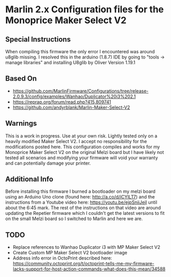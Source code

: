 # Marlin 2.x Configuration files for the Monoprice Maker Select V2

## Special Instructions
When compiling this firmware the only error I encountered was around u8glib missing. I resolved this in the arduino (1.8.7) IDE by going to "tools -> manage libraries" and installing U8glib by Oliver Version 1.19.1
## Based On
- https://github.com/MarlinFirmware/Configurations/tree/release-2.0.9.3/config/examples/Wanhao/Duplicator%20i3%202.1
- https://reprap.org/forum/read.php?415,809741
- https://github.com/andyrblank/Marlin-Maker-Select-V2
## Warnings
This is a work in progress. Use at your own risk.
Lightly tested only on a heavily modified Maker Select V2.
I accept no responsibility for the modifications posted here. This configuration compiles and works for my Monoprice Maker Select V2 on the original Melzi board but I have likely not tested all scenarios and modifying your firmware will void your warranty and can potentially damage your printer.
## Additional Info
Before installing this firmware I burned a bootloader on my melzi board using an Arduino Uno clone (found here: http://a.co/d/iCYILT7) and the instructions from a Youtube video here: https://youtu.be/ejpSniiJejI until about the 6:45 mark. The rest of the instructions on that video are around updating the Repetier firmware which I couldn't get the latest versions to fit on the small Melzi board so I switched to Marlin and here we are.
## TODO
- Replace references to Wanhao Duplicator i3 with MP Maker Select V2
- Create Custom MP Maker Select V2 bootloader image
- Address info error in OctoPrint described here: https://community.octoprint.org/t/octoprint-tells-me-my-firmware-lacks-support-for-host-action-commands-what-does-this-mean/34588
